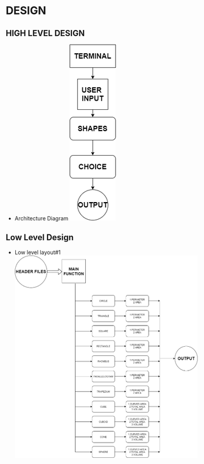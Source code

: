 # DESIGN

## HIGH LEVEL DESIGN 
*   Architecture Diagram
![Architecture](https://github.com/260007/mini-project/blob/main/2_Design/HLD_1.png)

## Low Level Design 

*   Low level layout#1 
![FeaturesLevelStructuralDiagram](https://github.com/260007/mini-project/blob/main/2_Design/LLD_1.png)

